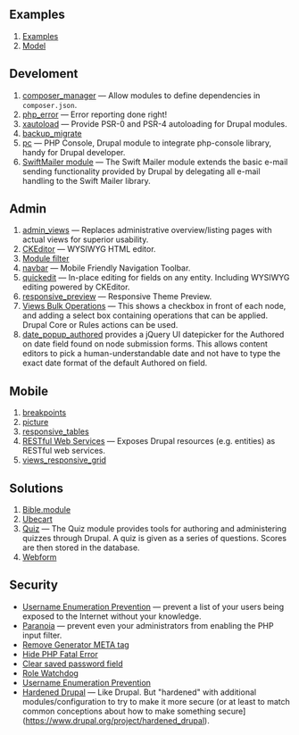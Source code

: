 ## Examples

1. [Examples](https://github.com/drupalprojects/examples)
2. [Model](https://github.com/drupalprojects/model)

## Develoment

1. [composer_manager](https://www.drupal.org/project/composer_manager) — Allow modules to define dependencies in `composer.json`.
1. [php_error](https://www.drupal.org/project/php_error) — Error reporting done right!
1. [xautoload](https://www.drupal.org/project/xautoload) — Provide PSR-0 and PSR-4 autoloading for Drupal modules.
2. [backup_migrate](http://drupal.org/project/backup_migrate)
1. [pc](https://www.drupal.org/project/pc) — PHP Console, Drupal module to integrate php-console library, handy for Drupal developer.
1. [SwiftMailer module](https://drupal.org/project/swiftmailer) — The Swift Mailer module extends the basic e-mail sending functionality provided by Drupal by delegating all e-mail handling to the Swift Mailer library.

## Admin

1. [admin_views](https://www.drupal.org/project/admin_views) — Replaces administrative overview/listing pages with actual views for superior usability.
1. [CKEditor](https://www.drupal.org/project/ckeditor) — WYSIWYG HTML editor.
1. [Module filter](https://www.drupal.org/project/module_filter)
1. [navbar](https://www.drupal.org/project/navbar) — Mobile Friendly Navigation Toolbar.
1. [quickedit](https://www.drupal.org/project/quickedit) — In-place editing for fields on any entity. Including WYSIWYG editing powered by CKEditor.
1. [responsive_preview](https://www.drupal.org/project/responsive_preview) — Responsive Theme Preview.
1. [Views Bulk Operations](https://www.drupal.org/project/views_bulk_operations) — This shows a checkbox in front of each node, and adding a select box containing operations that can be applied. Drupal Core or Rules actions can be used.
2. [date_popup_authored](https://www.drupal.org/project/date_popup_authored) provides a jQuery UI datepicker for the Authored on date field found on node submission forms. This allows content editors to pick a human-understandable date and not have to type the exact date format of the default Authored on field.

## Mobile

1. [breakpoints](https://www.drupal.org/project/breakpoints)
1. [picture](https://www.drupal.org/project/picture)
1. [responsive_tables](https://www.drupal.org/project/responsive_tables)
1. [RESTful Web Services](https://www.drupal.org/project/restws) — Exposes Drupal resources (e.g. entities) as RESTful web services.
1. [views_responsive_grid](https://www.drupal.org/project/views_responsive_grid)

## Solutions

1. [Bible.module](http://drupalbible.org/)
2. [Ubecart](http://drupal.org/project/ubercart)
2. [Quiz](https://www.drupal.org/project/quiz) — The Quiz module provides tools for authoring and administering quizzes through Drupal. A quiz is given as a series of questions. Scores are then stored in the database.
3. [Webform](https://www.drupal.org/project/webform)

## Security

- [Username Enumeration Prevention](https://www.drupal.org/project/username_enumeration_prevention) — prevent a list of your users being exposed to the Internet without your knowledge.
- [Paranoia](https://www.drupal.org/project/paranoia) — prevent even your administrators from enabling the PHP input filter.
- [Remove Generator META tag](https://www.drupal.org/project/remove_generator)
- [Hide PHP Fatal Error](https://www.drupal.org/project/hide_php_fatal_error)
- [Clear saved password field](https://www.drupal.org/project/clear_password_field)
- [Role Watchdog](https://www.drupal.org/project/role_watchdog)
- [Username Enumeration Prevention](https://www.drupal.org/project/username_enumeration_prevention)
- [Hardened Drupal](https://www.drupal.org/project/hardened_drupal) — Like Drupal. But "hardened" with additional modules/configuration to try to make it more secure (or at least to match common conceptions about how to make something secure](https://www.drupal.org/project/hardened_drupal).
